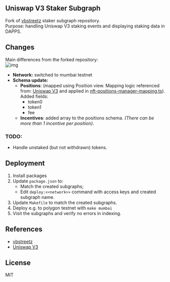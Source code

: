 ## Uniswap V3 Staker Subgraph
Fork of [vbstreetz](https://github.com/vbstreetz/uniswap-v3-staker-subgraph) staker subgraph repository. <br>
Purpose: handling Uniswap V3 staking events and displaying staking data in DAPPS.

## Changes
Main differences from the forked repository:
<br>
![img](https://gateway.pinata.cloud/ipfs/QmeerkwfgCLQW1bqkot34QEQhja2SZGRJKtAdQhmvGuXXL/)

- **Network:** switched to mumbai testnet
- **Schema update:** 
    - **Positions**: (mapped using Position view. Mapping logic referenced from: [Uniswap V3](https://github.com/Uniswap/v3-subgraph/blob/main/src/mappings/position-manager.ts) and applied in [nft-positions-manager-mapping.ts](./src/nft-positions-manager-mapping.ts)). 
    <br> Added fields:
        - token0 
        - token1
        - fee
    - **Incentives**: added array to the positions schema. *(There can be more than 1 incentive per position)*.


### TODO:
- Handle unstaked (but not withdrawn) tokens.

## Deployment
1. Install packages 
2. Update `package.json` to:
    - Match the created subgraphs;
    - Edit `deploy:<<network>>` command with access keys and created subgraph name.
3. Update `Makefile` to match the created subgraphs.
3. Deploy e.g. to polygon testnet with `make mumbai`
4. Visit the subgraphs and verify no errors in indexing.

## References
- [vbstreetz](https://github.com/vbstreetz/uniswap-v3-staker-subgraph)
- [Uniswap V3](https://github.com/Uniswap/v3-subgraph/blob/main/src/mappings/position-manager.ts)

## License
MIT